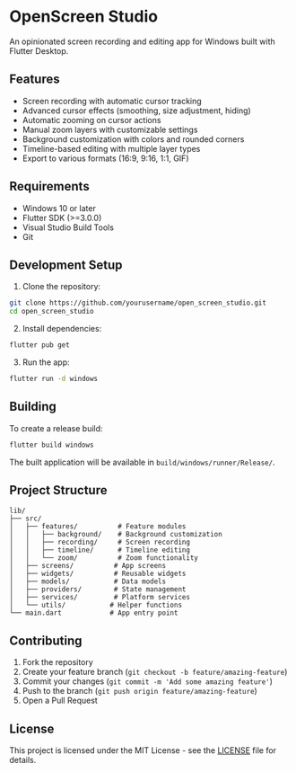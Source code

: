 # OpenScreen Studio

An opinionated screen recording and editing app for Windows built with Flutter Desktop.

## Features

- Screen recording with automatic cursor tracking
- Advanced cursor effects (smoothing, size adjustment, hiding)
- Automatic zooming on cursor actions
- Manual zoom layers with customizable settings
- Background customization with colors and rounded corners
- Timeline-based editing with multiple layer types
- Export to various formats (16:9, 9:16, 1:1, GIF)

## Requirements

- Windows 10 or later
- Flutter SDK (>=3.0.0)
- Visual Studio Build Tools
- Git

## Development Setup

1. Clone the repository:
```bash
git clone https://github.com/yourusername/open_screen_studio.git
cd open_screen_studio
```

2. Install dependencies:
```bash
flutter pub get
```

3. Run the app:
```bash
flutter run -d windows
```

## Building

To create a release build:

```bash
flutter build windows
```

The built application will be available in `build/windows/runner/Release/`.

## Project Structure

```
lib/
├── src/
│   ├── features/          # Feature modules
│   │   ├── background/    # Background customization
│   │   ├── recording/     # Screen recording
│   │   ├── timeline/      # Timeline editing
│   │   └── zoom/          # Zoom functionality
│   ├── screens/          # App screens
│   ├── widgets/          # Reusable widgets
│   ├── models/           # Data models
│   ├── providers/        # State management
│   ├── services/         # Platform services
│   └── utils/           # Helper functions
└── main.dart            # App entry point
```

## Contributing

1. Fork the repository
2. Create your feature branch (`git checkout -b feature/amazing-feature`)
3. Commit your changes (`git commit -m 'Add some amazing feature'`)
4. Push to the branch (`git push origin feature/amazing-feature`)
5. Open a Pull Request

## License

This project is licensed under the MIT License - see the [LICENSE](LICENSE) file for details.
